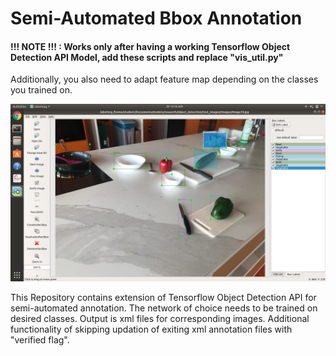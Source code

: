 # Semi-Automated Bbox Annotation 
#### !!! NOTE !!! : Works only after having a working Tensorflow Object Detection API Model, add these scripts and replace "vis_util.py"
Additionally, you also need to adapt feature map depending on the classes you trained on.


![](Screenshot.png)

This Repository contains extension of Tensorflow Object Detection API for semi-automated annotation.
The network of choice needs to be trained on desired classes.
Output is xml files for corresponding images.
Additional functionality of skipping updation of exiting xml annotation files with "verified flag".

